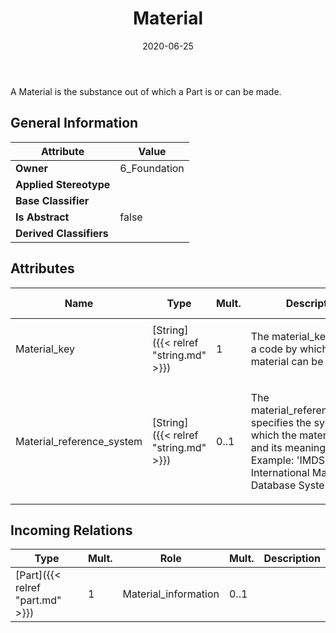 ﻿---
title: Material
toc: false
type: specs
date: "2020-06-25"
draft: false
specification: KBL
version: 2.5.sr1
documentType: "Recommendation"
elementType: Class
classes:
  - Material
menu_name: kbl-2.5.sr1
---
<p>A Material is the substance out of which a Part is or can be made.</p>

## General Information

| Attribute               | Value |
|-------------------------|-------|
| **Owner**               | 6_Foundation |
| **Applied Stereotype**  |   |
| **Base Classifier**     |   |
| **Is Abstract**         | false |
| **Derived Classifiers** |   |

## Attributes
|  Name  |  Type  |  Mult.  |  Description  |  Owning Classifier  |
|--------|--------|---------|---------------|--------------|
|Material_key | [String]({{< relref "string.md" >}}) | 1 | <p>The material_key specifies a code by which the material can be identified.</p> | [Material]({{< relref "material.md" >}}) |
|Material_reference_system | [String]({{< relref "string.md" >}}) | 0..1 | <p>The material_reference_system specifies the system in which the material_key and its meaning is defined. Example:  'IMDS' for the International Material Database System.</p> | [Material]({{< relref "material.md" >}}) |

##  Incoming Relations
|    Type  |   Mult.  |   Role    |   Mult.   |   Description  |
|----------|----------|-----------|-----------|----------------|
| [Part]({{< relref "part.md" >}}) | 1 | Material_information | 0..1 |  |
